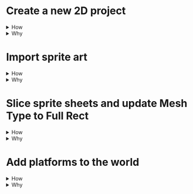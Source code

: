 
# Create a new 2D project

<details>
<summary>How</summary>
https://store.unity.com/download

<img src="https://i.imgur.com/T2iZrmK.png" width=50% />

TODO
</details>
<details>
<summary>Why</summary>
TODO
Unity is a 3D engine.  2D just sets default settings.
</details>

# Import sprite art

<details>
<summary>How</summary>
<img src="https://i.imgur.com/lvN6QmZ.png" width=20% />
<ul>
<li>Right click in the Project Assets directory
<li> Create new folder
<li>
<ul>
<li> You can rename folders by selecting and pressing F2
</ul>
<li>Drag/drop the sprite sheet (or entire folder of art) into the folder you just created
</ul>

</details>

<details>
<summary>Why</summary>
aoeu
</details>

# Slice sprite sheets and update Mesh Type to Full Rect

<details>
<summary>How</summary>

<img src="http://i.imgur.com/zMEQnAF.png">
<ul>
<li>Set Sprite Mode to Multiple
<li>Set Mesh Type to Full Rect
<li>Click Sprite Editor (apply changes when prompted)
<li>Click the "Slice" menu item
<li> - Type: Grid By Cell Count
<li> - Column & Row: 8 & 16
<li>Click "Slice" button
<li>Click "Apply" and close the Sprite Editor
http://i.imgur.com/hA2cMfv.png
<li>
</ul>
</details>
<details>
<summary>Why</summary>
Full Rect is needed for the tiling effect we will be applying to platform sprites.
</details>


# Add platforms to the world

<details>
<summary>How</summary>
* Import art
TODO
</details>
<details>
<summary>Why</summary>
TODO

</details>
